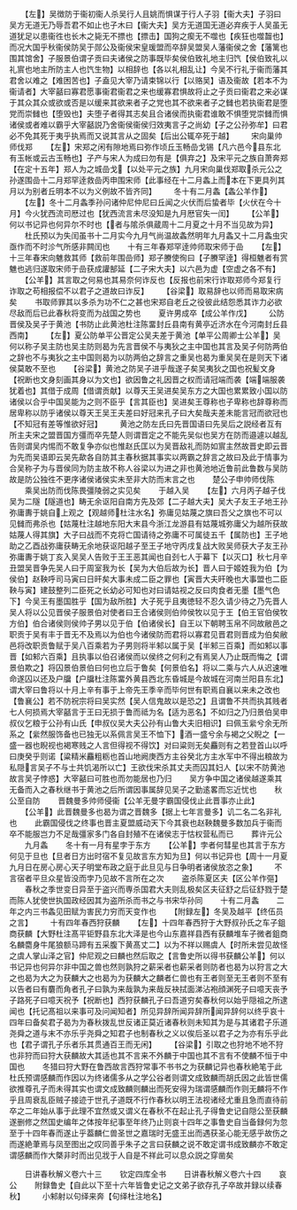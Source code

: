 <!-- { "loadSidebar": true } -->
　　【左】吴徴防于衞初衞人杀吴行人且姚而惧谋于行人子羽【衞大夫】子羽曰吴方无道无乃辱吾君不如止也子木曰【衞大夫】吴方无道国无道必弃疾于人吴虽无道犹足以患衞徃也长木之毙无不摽也【摽击】国狗之瘈无不噬也【疾狂也噬齧也】而况大国乎秋衞侯防吴于郧公及衞侯宋皇瑗盟而卒辞吴盟吴人藩衞侯之舍【藩篱也围其馆舍】子服景伯谓子贡曰夫诸侯之防事既毕矣侯伯致礼地主归饩【侯伯致礼以礼賔也地主所防主人也饩生物】以相辞也【各以礼相乱让】今吴不行礼于衞而藩其君舍以难之【难困苦也】子盍见大宰乃请束锦以行【以赂吴】语及衞故【若本不为衞请者】大宰嚭曰寡君愿事衞君衞君之来也缓寡君惧故将止之子贡曰衞君之来必谋于其众其众或欲或否是以缓来其欲来者子之党也其不欲来者子之雠也若执衞君是堕党而崇雠也【堕毁也】夫堕子者得其志矣且合诸侯而执衞君谁敢不惧堕党崇雠而惧诸侯或者难以霸乎大宰嚭説乃舍衞侯衞侯归效夷言子之尚幼【子之公孙弥牟】曰君必不免其死于夷乎执焉而又说其言从之固矣【后出公辄卒死于越】
　　宋向巢帅师伐郑
　　【左】宋郑之闲有隙地焉曰弥作顷丘玉畅嵒戈锡【凡六邑今县东北有玉帐或云古玉畅也】子产与宋人为成曰勿有是【俱弃之】及宋平元之族自萧奔郑【在定十五年】郑人为之城嵒戈【以处平元之族】九月宋向巢伐郑取杀元公之孙遂围嵒十二月郑罕逹救嵒丙申围宋师【此事经在十二月螽上而本在下更具列其月以为别者丘明本不以为义例故不皆齐同】
　　冬十有二月螽【螽公羊作】
　　【左】冬十二月螽季孙问诸仲尼仲尼曰丘闻之火伏而后蛰者毕【火伏在今十月】今火犹西流司厯过也【犹西流言未尽没知是九月厯官失一闰】
　　【公羊】何以书记异也何异尔不时也【者与隂杀俱蔵周十二月夏之十月不当见故为异】
　　杜氏预以为失闰虽书十二月实今九月气尚温故螽然明年九月螽又十二月螽虫灾亟作而不时沴气所感非闗闰也
　　十有三年春郑罕逹帅师取宋师于嵒
　　【左】十三年春宋向魋救其师【救前年围嵒师】郑子賸使徇曰【子賸罕逹】得桓魋者有赏魋也逃归遂取宋师于嵒获成讙郜延【二子宋大夫】以六邑为虚【空虚之各不有】
　　【公羊】其言取之何易也其易奈何诈反也【反报也前宋行诈取郑师今郑复行诈取之苟相报偿不以君子之道故曰诈反】
　　【谷梁】取易辞也以师而易取宋病矣
　　书取师罪其以多杀为功不仁之甚也宋郑自老丘之役彼此结怨悉其诈力必欲尽敌而后已此春秋将变而为战国之势也
　　夏许男成卒【成公羊作戊】
　　公防晋侯及吴子于黄池【书防止此黄池杜注陈畱封丘县南有黄亭近济水在今河南封丘县西南】
　　【左】夏公防单平公晋定公吴夫差于黄池【单平公周卿士公羊】吴何以称子吴主防也吴主防则曷为先言晋侯不与夷狄之主中国也其言及吴子何防两伯之辞也不与夷狄之主中国则曷为以防两伯之辞言之重吴也曷为重吴吴在是则天下诸侯莫敢不至也
　　【谷梁】黄池之防吴子进乎哉遂子矣吴夷狄之国也祝髪文身【祝断也文身刻画其身以为文也】欲因鲁之礼因晋之权而请冠端而袭【端端服袭犹着也】其借于成周【借谓贡献】以尊天王吴进矣吴东方之大国也累累致小国以防诸侯以合乎中国吴能为之则不臣乎【言其臣也】吴进矣王尊称也子卑称也辞尊称而居卑称以防乎诸侯以尊天王吴王夫差曰好冠来孔子曰大矣哉夫差未能言冠而欲冠也【不知冠有差等惟欲好冠】
　　黄池之防左氏曰先晋国语曰先吴后之説经者互有所主夫宋之盟晋国方彊而卒先楚人则谓晋定之不能先吴似也吴方在防而邉遽以越乱告则谓吴内惕而不敢复争亦似也惟赵氏匡以为吴晋敌礼而防如賔主然故晋史即云晋为先而吴语即云吴先歃各自防其主春秋据其事实以两霸之辞言之故曰及此于情事为合吴称子为与晋侯同为防主故不称人谷梁以为进之非也黄池地近鲁前此鲁数与吴防故是防公独徃不更序诸侯诸侯实未至非大防而末言之也
　　楚公子申帅师伐陈
　　乘吴出防而伐陈畏彊陵弱之实见矣
　　于越入吴
　　【左】六月丙子越子伐吴为二隧【隧道也】畴无余讴阳自南方先及郊【二子越大夫】吴大子友王子地王孙弥庸夀于姚自上观之【观越师杜注水名】弥庸见姑蔑之旗曰吾父之旗也不可以见雠而弗杀也【姑蔑杜注越地东阳大末县今浙江龙游县有姑蔑城弥庸父为越所获故姑蔑人得其旗】大子曰战而不克将亡国请待之弥庸不可属徒五千【属防也】王子地助之乙酉战弥庸获畴无余地获讴阳越子至王子地守丙戌复战大败吴师获大子友王孙弥庸夀于姚丁亥入吴吴人告败于王王恶其闻也自刭七人于幕下【以灭口】秋七月辛丑盟吴晋争先吴人曰于周室我为长【吴为大伯后故为长】晋人曰于姬姓我为伯【为侯伯】赵鞅呼司马寅曰日旰矣大事未成二臣之罪也【寅晋大夫旰晚也大事盟也二臣鞅与寅】建鼓整列二臣死之长幼必可知也对曰请姑视之反曰肉食者无墨【墨气色下】今吴王有墨国胜乎【国为敌所胜】大子死乎且夷徳轻不忍久请少待之乃先晋人吴人将以公见晋侯子服景伯对使者曰王合诸侯则伯帅侯牧以见于王【伯王官伯侯牧方伯】伯合诸侯则侯帅子男以见于伯【伯诸侯长】自王以下朝聘玉帛不同故敝邑之职贡于吴有丰于晋无不及焉以为伯也今诸侯防而君将以寡君见晋君则晋成为伯矣敝邑将改职贡鲁赋于吴八百乘若为子男则将半邾以属于吴【半邾三百乘】而如邾以事晋【如邾六百乘】且执事以伯召诸侯而以侯终之何利之有焉吴人乃止既而悔之【谓景伯欺之】将囚景伯景伯曰何也立后于鲁矣【何景伯名】将以二乘与六人从迟速唯命遂囚以还及户牖【户牖杜注陈畱外黄县西北东昏城是今故城在河南兰阳县东北】谓大宰曰鲁将以十月上辛有事于上帝先王季辛而毕何世有职焉自襄以来未之改也【鲁襄公】若不防祝宗将曰吴实然【吴人信鬼故以是恐之】且谓鲁不共而执其贱者七人何损焉大宰嚭言于王曰无损于鲁而祗为名【适为恶名】不如归之乃归景伯吴申叔仪乞粮于公孙有山氏【申叔仪吴大夫公孙有山鲁大夫旧相识】曰佩玉繠兮余无所系之【繠然服饰备也已独无以系佩言吴王不恤下】酒一盛兮余与褐之父睨之【一盛一器也睨视也褐寒贱之人言但得视不得饮】对曰粱则无矣麤则有之若登首山以呼曰庚癸乎则诺【粱精米麤粗粝也首山地阙庚西方主谷癸北方主水军中不得出粮故为私隠言吴子不与士共饥渴所以亡】王欲伐宋杀其丈夫而囚其妇人【以宋不防黄池故言吴子悖惑】大宰嚭曰可胜也而勿能居也乃归
　　吴方争中国之诸侯越遂乘其无备而入之春秋继书于黄池之后所谓因事属辞见吴子之勤逺畧而忘近忧也
　　秋公至自防
　　晋魏曼多帅师侵衞【公羊无曼字霸国侵伐止此晋事亦止此】
　　【公羊】此晋魏曼多也曷为谓之晋魏多【据上七年言曼多】讥二名二名非礼也
　　此霸国侵伐之终事也晋主夏盟威动天下今其衰也赵鞅魏曼多数加兵于衞而卒不能服岂力不足哉彊家多门各自封殖不在诸侯志于怙权营私而已
　　葬许元公
　　九月螽
　　冬十有一月有星孛于东方
　　【公羊】孛者何彗星也其言于东方何见于旦也【旦者日方出时宿不复见故言东方知为旦】何以书记异也【周十一月夏九月日在房心房心天子明堂布政之庭于此旦见与日争明者诸侯放恣之象】
　　不言宿者平旦众星皆没而孛乃见故不言所在之次
　　盗杀陈夏区夫【区公羊作彄】
　　春秋之季世变日异至于盗兴而専杀国君大夫则乱极矣区夫征舒之后征舒戮于楚而陈人犹使世执国政经因其为盗所杀而书之与书宋华孙同
　　十有二月螽
　　二年之内三书螽见田赋为害民力穷而天变作也
　　【附録左】冬吴及越平【终伍员之言】
　　十有四年春西狩获麟
　　【左】十四年春西狩于大野叔孙氏之车子鉏商获麟【大野杜注髙平钜野县东北大泽是也今山东嘉祥县西有获麟堆车子微者鉏商名麟麕身牛尾狼额马蹄有五采腹下黄髙丈二】以为不祥以赐虞人【时所未尝见故怪之虞人掌山泽之官】仲尼观之曰麟也然后取之【言鲁史所以得书获麟公羊】何以书记异也何异尔非中国之兽也然则孰狩之薪采者也薪采者则防者也曷为以狩言之大之也曷为大之为获麟大之也曷为为获麟大之麟者仁兽也有王者则至无王者则不至有以告者曰有麏而角者孔子曰孰为来哉孰为来哉反袂拭面涕沾袍顔渊死子曰噫天丧予子路死子曰噫天祝予【祝断也】西狩获麟孔子曰吾道穷矣春秋何以始乎隠祖之所逮闻也【托记髙祖以来事可及问闻知者】所见异辞所闻异辞所闻异辞何以终乎哀十四年曰备矣君子曷为为春秋拨乱世反诸正莫近诸春秋则未知其为是与其诸君子乐道尧舜之道与末不亦乐乎尧舜之知君子也制春秋之义以俟后圣以君子之为亦有乐乎此也【君子谓孔子乐者乐其贯通百王而无闲】
　　【谷梁】引取之也狩地不地不狩也非狩而曰狩大获麟故大其适也其不言来不外麟于中国也其不言有不使麟不恒于中国也
　　冬猎曰狩大野在鲁西故言西狩常事不书书之为获麟记异也春秋絶笔于此杜氏预谓感麟而作因以为终诸儒多从之学公谷者则谓文成致麟而胡氏因之此皆世儒欲推尊孔子而未得其实也谓文成致麟则麟出而死安得为瑞谓感麟而作则无麟将不作乎且周衰乱臣贼子接迹于世孔子道既不行作春秋以明王法视诸经尤重且急而直待前卒之二年始从事于此理不宜然或又谓义在春秋不在起止孔子得鲁史记自隠公至获麟遂删修之然国史编年之体按年纪事至年终乃止则哀十四年之事鲁史自当备録何为忽至于十四年春而遂止乎葢麟仁兽圣世之嘉瑞时无盛王出而遇获圣心能无感乎故伤之而遂絶茟焉与凤至图出之叹同善乎朱子之言曰获麟之说不敢定谓书成致麟亦不敢定谓感麟而作大槩非时而出见戕于人自是不祥此可以息众説之穿凿矣

　　日讲春秋解义卷六十三
　　钦定四库全书
　　日讲春秋解义卷六十四
　　哀公
　　附録鲁史【自此以下至十六年皆鲁史记之文弟子欲存孔子卒故并録以续春秋】
　　小邾射以句绎来奔【句绎杜注地名】
